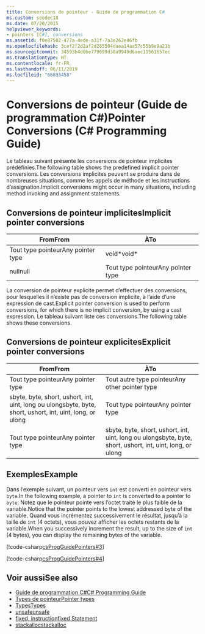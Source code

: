 ```yaml
---
title: Conversions de pointeur - Guide de programmation C#
ms.custom: seodec18
ms.date: 07/20/2015
helpviewer_keywords:
- pointers [C#], conversions
ms.assetid: f0e87502-477a-4ede-a31f-7a3e262e46fb
ms.openlocfilehash: 3cef2f2d2af2d285504daea14aa57c55b9e9a21b
ms.sourcegitcommit: 34593b4d0be779699d38a9949d6aec11561657ec
ms.translationtype: HT
ms.contentlocale: fr-FR
ms.lasthandoff: 06/11/2019
ms.locfileid: "66833458"
---
```

# <a name="pointer-conversions-c-programming-guide"></a><span data-ttu-id="3d155-102">Conversions de pointeur (Guide de programmation C#)</span><span class="sxs-lookup"><span data-stu-id="3d155-102">Pointer Conversions (C# Programming Guide)</span></span>
<span data-ttu-id="3d155-103">Le tableau suivant présente les conversions de pointeur implicites prédéfinies.</span><span class="sxs-lookup"><span data-stu-id="3d155-103">The following table shows the predefined implicit pointer conversions.</span></span> <span data-ttu-id="3d155-104">Les conversions implicites peuvent se produire dans de nombreuses situations, comme les appels de méthode et les instructions d’assignation.</span><span class="sxs-lookup"><span data-stu-id="3d155-104">Implicit conversions might occur in many situations, including method invoking and assignment statements.</span></span>  
  
## <a name="implicit-pointer-conversions"></a><span data-ttu-id="3d155-105">Conversions de pointeur implicites</span><span class="sxs-lookup"><span data-stu-id="3d155-105">Implicit pointer conversions</span></span>  
  
|<span data-ttu-id="3d155-106">From</span><span class="sxs-lookup"><span data-stu-id="3d155-106">From</span></span>|<span data-ttu-id="3d155-107">À</span><span class="sxs-lookup"><span data-stu-id="3d155-107">To</span></span>|  
|----------|--------|  
|<span data-ttu-id="3d155-108">Tout type pointeur</span><span class="sxs-lookup"><span data-stu-id="3d155-108">Any pointer type</span></span>|<span data-ttu-id="3d155-109">void\*</span><span class="sxs-lookup"><span data-stu-id="3d155-109">void\*</span></span>|  
|<span data-ttu-id="3d155-110">null</span><span class="sxs-lookup"><span data-stu-id="3d155-110">null</span></span>|<span data-ttu-id="3d155-111">Tout type pointeur</span><span class="sxs-lookup"><span data-stu-id="3d155-111">Any pointer type</span></span>|  
  
 <span data-ttu-id="3d155-112">La conversion de pointeur explicite permet d’effectuer des conversions, pour lesquelles il n’existe pas de conversion implicite, à l’aide d’une expression de cast.</span><span class="sxs-lookup"><span data-stu-id="3d155-112">Explicit pointer conversion is used to perform conversions, for which there is no implicit conversion, by using a cast expression.</span></span> <span data-ttu-id="3d155-113">Le tableau suivant liste ces conversions.</span><span class="sxs-lookup"><span data-stu-id="3d155-113">The following table shows these conversions.</span></span>  
  
## <a name="explicit-pointer-conversions"></a><span data-ttu-id="3d155-114">Conversions de pointeur explicites</span><span class="sxs-lookup"><span data-stu-id="3d155-114">Explicit pointer conversions</span></span>  
  
|<span data-ttu-id="3d155-115">From</span><span class="sxs-lookup"><span data-stu-id="3d155-115">From</span></span>|<span data-ttu-id="3d155-116">À</span><span class="sxs-lookup"><span data-stu-id="3d155-116">To</span></span>|  
|----------|--------|  
|<span data-ttu-id="3d155-117">Tout type pointeur</span><span class="sxs-lookup"><span data-stu-id="3d155-117">Any pointer type</span></span>|<span data-ttu-id="3d155-118">Tout autre type pointeur</span><span class="sxs-lookup"><span data-stu-id="3d155-118">Any other pointer type</span></span>|  
|<span data-ttu-id="3d155-119">sbyte, byte, short, ushort, int, uint, long ou ulong</span><span class="sxs-lookup"><span data-stu-id="3d155-119">sbyte, byte, short, ushort, int, uint, long, or ulong</span></span>|<span data-ttu-id="3d155-120">Tout type pointeur</span><span class="sxs-lookup"><span data-stu-id="3d155-120">Any pointer type</span></span>|  
|<span data-ttu-id="3d155-121">Tout type pointeur</span><span class="sxs-lookup"><span data-stu-id="3d155-121">Any pointer type</span></span>|<span data-ttu-id="3d155-122">sbyte, byte, short, ushort, int, uint, long ou ulong</span><span class="sxs-lookup"><span data-stu-id="3d155-122">sbyte, byte, short, ushort, int, uint, long, or ulong</span></span>|  
  
## <a name="example"></a><span data-ttu-id="3d155-123">Exemples</span><span class="sxs-lookup"><span data-stu-id="3d155-123">Example</span></span>  
 <span data-ttu-id="3d155-124">Dans l’exemple suivant, un pointeur vers `int` est converti en pointeur vers `byte`.</span><span class="sxs-lookup"><span data-stu-id="3d155-124">In the following example, a pointer to `int` is converted to a pointer to `byte`.</span></span> <span data-ttu-id="3d155-125">Notez que le pointeur pointe vers l’octet traité le plus faible de la variable.</span><span class="sxs-lookup"><span data-stu-id="3d155-125">Notice that the pointer points to the lowest addressed byte of the variable.</span></span> <span data-ttu-id="3d155-126">Quand vous incrémentez successivement le résultat, jusqu’à la taille de `int` (4 octets), vous pouvez afficher les octets restants de la variable.</span><span class="sxs-lookup"><span data-stu-id="3d155-126">When you successively increment the result, up to the size of `int` (4 bytes), you can display the remaining bytes of the variable.</span></span>  
  
 [!code-csharp[csProgGuidePointers#3](~/samples/snippets/csharp/VS_Snippets_VBCSharp/csProgGuidePointers/CS/Pointers2.cs#3)]  
  
 [!code-csharp[csProgGuidePointers#4](~/samples/snippets/csharp/VS_Snippets_VBCSharp/csProgGuidePointers/CS/Pointers.cs#4)]  
  
## <a name="see-also"></a><span data-ttu-id="3d155-127">Voir aussi</span><span class="sxs-lookup"><span data-stu-id="3d155-127">See also</span></span>

- [<span data-ttu-id="3d155-128">Guide de programmation C#</span><span class="sxs-lookup"><span data-stu-id="3d155-128">C# Programming Guide</span></span>](../../../csharp/programming-guide/index.md)
- [<span data-ttu-id="3d155-129">Types de pointeur</span><span class="sxs-lookup"><span data-stu-id="3d155-129">Pointer types</span></span>](../../../csharp/programming-guide/unsafe-code-pointers/pointer-types.md)
- [<span data-ttu-id="3d155-130">Types</span><span class="sxs-lookup"><span data-stu-id="3d155-130">Types</span></span>](../../../csharp/language-reference/keywords/types.md)
- [<span data-ttu-id="3d155-131">unsafe</span><span class="sxs-lookup"><span data-stu-id="3d155-131">unsafe</span></span>](../../../csharp/language-reference/keywords/unsafe.md)
- [<span data-ttu-id="3d155-132">fixed, instruction</span><span class="sxs-lookup"><span data-stu-id="3d155-132">fixed Statement</span></span>](../../../csharp/language-reference/keywords/fixed-statement.md)
- [<span data-ttu-id="3d155-133">stackalloc</span><span class="sxs-lookup"><span data-stu-id="3d155-133">stackalloc</span></span>](../../../csharp/language-reference/operators/stackalloc.md)
